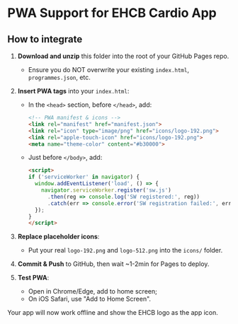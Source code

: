 # PWA Support for EHCB Cardio App

## How to integrate

1. **Download and unzip** this folder into the root of your GitHub Pages repo.  
   - Ensure you do NOT overwrite your existing `index.html`, `programmes.json`, etc.

2. **Insert PWA tags** into your `index.html`:
   - In the `<head>` section, before `</head>`, add:
     ```html
     <!-- PWA manifest & icons -->
     <link rel="manifest" href="manifest.json">
     <link rel="icon" type="image/png" href="icons/logo-192.png">
     <link rel="apple-touch-icon" href="icons/logo-192.png">
     <meta name="theme-color" content="#b30000">
     ```
   - Just before `</body>`, add:
     ```html
     <script>
     if ('serviceWorker' in navigator) {
       window.addEventListener('load', () => {
         navigator.serviceWorker.register('sw.js')
           .then(reg => console.log('SW registered:', reg))
           .catch(err => console.error('SW registration failed:', err));
       });
     }
     </script>
     ```

3. **Replace placeholder icons**:
   - Put your real `logo-192.png` and `logo-512.png` into the `icons/` folder.

4. **Commit & Push** to GitHub, then wait ~1-2min for Pages to deploy.

5. **Test PWA**:
   - Open in Chrome/Edge, add to home screen; 
   - On iOS Safari, use "Add to Home Screen".

Your app will now work offline and show the EHCB logo as the app icon.
